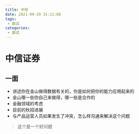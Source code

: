 ```yaml
---
title: 中信
date: 2021-09-29 15:11:08
tags:
 - 面试
categories:
 - 面试
---
```


# 中信证券

## 一面

- 讲述你在金山做得数据有关的，你是如何把你的能力应用起来的
- 金山哪一些你自己来做得，哪一些是合作的
- 金融领域的考虑
- 目前的秋招进展
- 与产品运营人员如果发生了冲突，怎么样沟通来解决这个问题
> 这个是一个好问题
